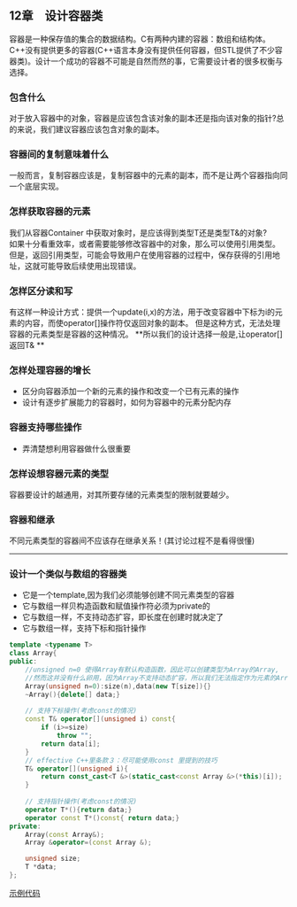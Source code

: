 ## 12章　设计容器类
容器是一种保存值的集合的数据结构。C有两种内建的容器：数组和结构体。C\++没有提供更多的容器(C++语言本身没有提供任何容器，但STL提供了不少容器类)。设计一个成功的容器不可能是自然而然的事，它需要设计者的很多权衡与选择。

### 包含什么
对于放入容器中的对象，容器是应该包含该对象的副本还是指向该对象的指针?总的来说，我们建议容器应该包含对象的副本。

### 容器间的复制意味着什么
一般而言，复制容器应该是，复制容器中的元素的副本，而不是让两个容器指向同一个底层实现。

### 怎样获取容器的元素
我们从容器Container<T> 中获取对象时，是应该得到类型T还是类型T&的对象?  
如果十分看重效率，或者需要能够修改容器中的对象，那么可以使用引用类型。  
但是，返回引用类型，可能会导致用户在使用容器的过程中，保存获得的引用地址，这就可能导致后续使用出现错误。

### 怎样区分读和写
有这样一种设计方式：提供一个update(i,x)的方法，用于改变容器中下标为i的元素的内容，而使operator[]操作符仅返回对象的副本。
但是这种方式，无法处理容器的元素类型是容器的这种情况。
**所以我们的设计选择一般是,让operator[]返回T&  **

### 怎样处理容器的增长
* 区分向容器添加一个新的元素的操作和改变一个已有元素的操作
* 设计有逐步扩展能力的容器时，如何为容器中的元素分配内存

### 容器支持哪些操作
* 弄清楚想利用容器做什么很重要

### 怎样设想容器元素的类型
容器要设计的越通用，对其所要存储的元素类型的限制就要越少。

### 容器和继承
不同元素类型的容器间不应该存在继承关系！(其讨论过程不是看得很懂)

---------------------------------------------------------------

### 设计一个类似与数组的容器类
* 它是一个template,因为我们必须能够创建不同元素类型的容器
* 它与数组一样贝构造函数和赋值操作符必须为private的
* 它与数组一样，不支持动态扩容，即长度在创建时就决定了
* 它与数组一样，支持下标和指针操作

```cpp	
template <typename T>
class Array{
public:
	//unsigned n=0 使得Array有默认构造函数，因此可以创建类型为Array的Array,  
    //然而这并没有什么卵用，因为Array不支持动态扩容，所以我们无法指定作为元素的Array的大小
    Array(unsigned n=0):size(n),data(new T[size]){}
    ~Array(){delete[] data;}
    
    // 支持下标操作(考虑const的情况)
    const T& operator[](unsigned i) const{
    	if (i>=size) 
        	throw "";
        return data[i];
    }
    // effective C++里条款３：尽可能使用const 里提到的技巧
    T& operator[](unsigned i){
		return const_cast<T &>(static_cast<const Array &>(*this)[i]);
    }
    
    // 支持指针操作(考虑const的情况)
    operator T*(){return data;}
    operator const T*()const{ return data;}
private:
	Array(const Array&);
    Array &operator=(const Array &);

	unsigned size;
    T *data;
};
```
[示例代码](https://github.com/cjdao/RuminationsOnCpp/blob/master/part3/ch12/ch12.cpp)

